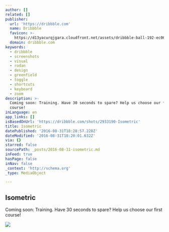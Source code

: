 ```yaml
---
author: []
related: []
publisher:
  url: 'https://dribbble.com'
  name: Dribbble
  favicon: >-
    https://d13yacurqjgara.cloudfront.net/assets/dribbble-ball-192-ec064e49e6f63d9a5fa911518781bee0c90688d052a038f8876ef0824f65eaf2.png
  domain: dribbble.com
keywords:
  - dribbble
  - screenshots
  - visual
  - rodan
  - design
  - greenfield
  - toggle
  - shortcuts
  - keyboard
  - zoom
description: >-
  Coming soon: Training. Have 30 seconds to spare? Help us choose our first
  course!
inLanguage: en
app_links: []
isBasedOnUrl: 'https://dribbble.com/shots/2933190-Isometric'
title: Isometric
datePublished: '2016-08-31T18:28:57.228Z'
dateModified: '2016-08-31T18:28:01.632Z'
via: {}
starred: false
sourcePath: _posts/2016-08-31-isometric.md
inFeed: true
hasPage: false
inNav: false
_context: 'http://schema.org'
_type: MediaObject

---
```

<article style=""><h1>Isometric</h1><p>Coming soon: Training. Have 30 seconds to spare? Help us choose our first course!</p><img src="https://d13yacurqjgara.cloudfront.net/users/777369/screenshots/2933190/isometri.gif" /></article>